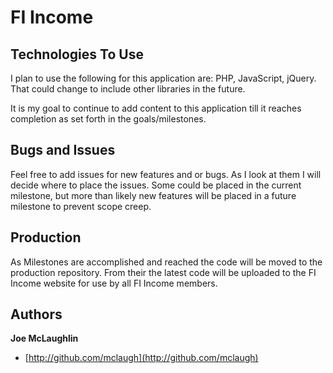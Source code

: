 # FI Income


## Technologies To Use
I plan to use the following for this application are: PHP, JavaScript, jQuery. That could change to include other libraries in the future.

It is my goal to continue to add content to this application till it reaches completion as set forth in the goals/milestones.


## Bugs and Issues
Feel free to add issues for new features and or bugs. As I look at them I will decide where to place the issues. Some could be placed in the current milestone, but more than likely new features will be placed in a future milestone to prevent scope creep.


## Production
As Milestones are accomplished and reached the code will be moved to the production repository. From their the latest code will be uploaded to the FI Income website for use by all FI Income members.


## Authors

**Joe McLaughlin**

+ [http://github.com/mclaugh](http://github.com/mclaugh)
